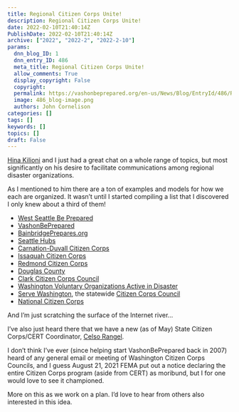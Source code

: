 ```yaml
---
title: Regional Citizen Corps Unite!
description: Regional Citizen Corps Unite!
date: 2022-02-10T21:40:14Z
PublishDate: 2022-02-10T21:40:14Z
archive: ["2022", "2022-2", "2022-2-10"]
params:
  dnn_blog_ID: 1
  dnn_entry_ID: 486
  meta_title: Regional Citizen Corps Unite!
  allow_comments: True
  display_copyright: False
  copyright:
  permalink: https://vashonbeprepared.org/en-us/News/Blog/EntryId/486/Regional-Citizen-Corps-Unite
  image: 486_blog-image.png
  authors: John Cornelison
categories: []
tags: []
keywords: []
topics: []
draft: False
---
```


[Hina Kilioni](mailto:HinaKilioni@rentonwa.gov) and I just had a great chat on a whole range of topics, but most significantly on his desire to facilitate communications among regional disaster organizations.

As I mentioned to him there are a ton of examples and models for how we each are organized. It wasn’t until I started compiling a list that I discovered I only knew about a third of them!

- [West Seattle Be Prepared](http://westseattlebeprepared.org/)
- [VashonBePrepared](http://VashonBePrepared.org)
- [BainbridgePrepares.org](http://BainbridgePrepares.org)
- [Seattle Hubs](http://seattleemergencyhubs.org/)
- [Carnation-Duvall Citizen Corps](http://www.cdccc.us/)
- [Issaquah Citizen Corps](http://issaquahcitizencorps.org/)
- [Redmond Citizen Corps](https://www.redmondccc.org/)
- [Douglas County](https://www.douglascountywa.net/237/Citizen-Corps)
- [Clark Citizen Corps Council](https://www.coehsem.com/citizen-corps/)
- [Washington Voluntary Organizations Active in Disaster](https://www.wavoad.org/)
- [Serve Washington](https://servewashington.wa.gov/), the statewide [Citizen Corps Council](https://servewashington.wa.gov/programs/citizen-corps/get-involved-citizen-corps-programs)
- [National Citizen Corps](https://www.ready.gov/citizen-corps)

And I’m just scratching the surface of the Internet river…

I’ve also just heard there that we have a new (as of May) State Citizen Corps/CERT Coordinator, [Celso Rangel](mailto:Celso.Rangel@ofm.wa.gov).

I don’t think I’ve ever (since helping start VashonBePrepared back in 2007) heard of any general email or meeting of Washington Citizen Corps Councils, and I guess August 21, 2021 FEMA put out a notice declaring the entire Citizen Corps program (aside from CERT) as moribund, but I for one would love to see it championed.

More on this as we work on a plan. I’d love to hear from others also interested in this idea.
